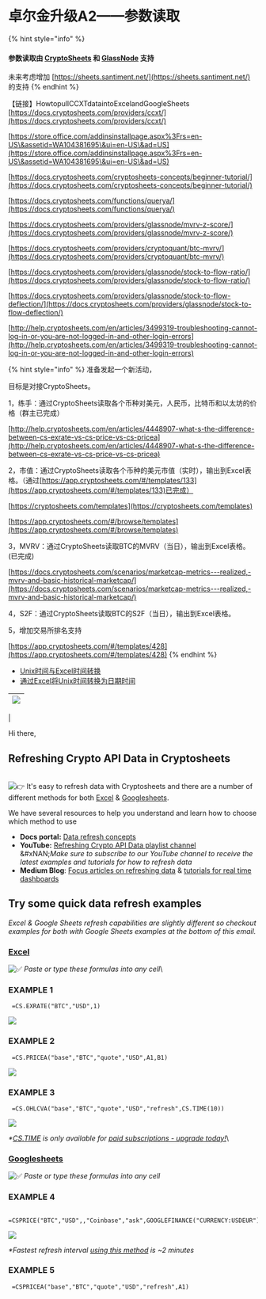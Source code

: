 # 卓尔金升级A2——参数读取

{% hint style="info" %}
#### 参数读取由 [CryptoSheets](https://app.cryptosheets.com/) 和 [GlassNode](https://studio.glassnode.com/settings/api) 支持

未来考虑增加 [https://sheets.santiment.net/](https://sheets.santiment.net/) 的支持
{% endhint %}

【链接】HowtopullCCXTdataintoExcelandGoogleSheets [https://docs.cryptosheets.com/providers/ccxt/](https://docs.cryptosheets.com/providers/ccxt/)

[https://store.office.com/addinsinstallpage.aspx%3Frs=en-US\&assetid=WA104381695\&ui=en-US\&ad=US](https://store.office.com/addinsinstallpage.aspx%3Frs=en-US\&assetid=WA104381695\&ui=en-US\&ad=US)

[https://docs.cryptosheets.com/cryptosheets-concepts/beginner-tutorial/](https://docs.cryptosheets.com/cryptosheets-concepts/beginner-tutorial/)

[https://docs.cryptosheets.com/functions/querya/](https://docs.cryptosheets.com/functions/querya/)

[https://docs.cryptosheets.com/providers/glassnode/mvrv-z-score/](https://docs.cryptosheets.com/providers/glassnode/mvrv-z-score/)

[https://docs.cryptosheets.com/providers/cryptoquant/btc-mvrv/](https://docs.cryptosheets.com/providers/cryptoquant/btc-mvrv/)

[https://docs.cryptosheets.com/providers/glassnode/stock-to-flow-ratio/](https://docs.cryptosheets.com/providers/glassnode/stock-to-flow-ratio/)

[https://docs.cryptosheets.com/providers/glassnode/stock-to-flow-deflection/](https://docs.cryptosheets.com/providers/glassnode/stock-to-flow-deflection/)

[http://help.cryptosheets.com/en/articles/3499319-troubleshooting-cannot-log-in-or-you-are-not-logged-in-and-other-login-errors](http://help.cryptosheets.com/en/articles/3499319-troubleshooting-cannot-log-in-or-you-are-not-logged-in-and-other-login-errors)

{% hint style="info" %}
准备发起一个新活动，

目标是对接CryptoSheets。

1，练手：通过CryptoSheets读取各个币种对美元，人民币，比特币和以太坊的价格（群主已完成）

[http://help.cryptosheets.com/en/articles/4448907-what-s-the-difference-between-cs-exrate-vs-cs-price-vs-cs-pricea](http://help.cryptosheets.com/en/articles/4448907-what-s-the-difference-between-cs-exrate-vs-cs-price-vs-cs-pricea)

2，市值：通过CryptoSheets读取各个币种的美元市值（实时），输出到Excel表格。（通过[https://app.cryptosheets.com/#/templates/133](https://app.cryptosheets.com/#/templates/133)已完成）

[https://cryptosheets.com/templates](https://cryptosheets.com/templates)

[https://app.cryptosheets.com/#/browse/templates](https://app.cryptosheets.com/#/browse/templates)

3，MVRV：通过CryptoSheets读取BTC的MVRV（当日），输出到Excel表格。(已完成)

[https://docs.cryptosheets.com/scenarios/marketcap-metrics---realized,-mvrv-and-basic-historical-marketcap/](https://docs.cryptosheets.com/scenarios/marketcap-metrics---realized,-mvrv-and-basic-historical-marketcap/)

4，S2F：通过CryptoSheets读取BTC的S2F（当日），输出到Excel表格。

5，增加交易所排名支持

[https://app.cryptosheets.com/#/templates/428](https://app.cryptosheets.com/#/templates/428)
{% endhint %}

* [Unix时间与Excel时间转换](https://blog.csdn.net/flora_zhl/article/details/73920260)
* [通过Excel将Unix时间转换为日期时间](https://www.it1352.com/2037257.html)

| ![](https://ci3.googleusercontent.com/proxy/mIahoxuhPjkwSlmSzsvmRrjoiF85TWP8_HExCs5vLImyD0oAkHw9-8oy_fyRI4VXzxF2MD8vrl3QvVnaxn6XqpySq1Sx6rrrg6eYK6901klaUQobxjZ3LP3Bf5-Gz440z6dQLNAj_h1Va-e1t9vuU8XN=s0-d-e1-ft#https://cryptosheets.intercom-mail.com/i/o/163477801/e3239dd408a0f426c81e40be/File1573823790483) |
| ---------------------------------------------------------------------------------------------------------------------------------------------------------------------------------------------------------------------------------------------------------------------------------------------------------------- |

|

Hi there,

## Refreshing Crypto API Data in Cryptosheets

\
![👉](https://fonts.gstatic.com/s/e/notoemoji/14.0/1f449/72.png) It's easy to refresh data with Cryptosheets and there are a number of different methods for both [Excel](https://cryptosheets.intercom-clicks.com/via/e?ob=dpNFJpA05C1%2BKysb%2Fo1pR18Yi5tfaM2nMFyRNYlmmLOoc82brdXNDa6vfEAzEHeHMDAh%2BTXQexalwHMA3W9WmBKiPFG2ikAjCr0e09k1%2FAtZZCL2URqUQzu8ZgRirvb7ygAUugzu6xlf0oRO2%2BBc1xT1RnKaFicQtOykHwv1l65UxwDihvDzwflehTRkX7ZG\&h=9123addc1eac27a678e297770eb0008262102047-w1ppxcjb_98178001422580\&l=cea91ab435d7b2e567051fba18d22d53ad7f6473-10924630) & [Googlesheets](https://cryptosheets.intercom-clicks.com/via/e?ob=vqJYWGSOSCthykQzXu6JvhJ0m%2BN4iq%2BPoPyBKkE48yDcyHe77%2ByRokFcgW9V15U0VsiM5FAhZNKAUFj2nE0ReSs77KOImgVvV6tpuApg6EIgjQ5ulxq1nUmF%2FW9RcK6OV7C9N2HkG0lMlSY39KGtj6BCp5l0oyPHGTPMdIF%2Fk9wCq1LiBrRG46VtL3i57fK2\&h=484961ee63b0f5137eeba1966a18ab46a4b3bc6e-w1ppxcjb_98178001422580\&l=5ffe088f06ec14104154cf671383ad4c972bf760-10924631).

We have several resources to help you understand and learn how to choose which method to use

* **Docs portal:** [Data refresh concepts](https://cryptosheets.intercom-clicks.com/via/e?ob=kKdxjVB4gYnhMEq7Zlnt1laBQ7W8tC%2FFDnFXaI4kYywzhYpzJ0eg9rr5CL20TBdpY8RCKDe%2B7pLz4e%2FJG2cZdzYxovWnSbt3aCMCqAiVxuE%3D\&h=2ccabdc34f23a7d428e7dc89eb15cc80958b0b7a-w1ppxcjb_98178001422580\&l=4770d824d7e9b778f49e4f092901c9338471f79c-10924632)
* **YouTube:** [Refreshing Crypto API Data playlist channel](https://cryptosheets.intercom-clicks.com/via/e?ob=ext542A0w%2BFEejiKaDnA3n4Inlczal0iZ%2BnK2TgCzWnQbqIhd%2B0%2F%2BEpl%2B1d5s1Bpl0nWU79PnfL5eB3HQUP%2ByHwxDOkGqglDResAQhQilX0%3D\&h=c7d209bdb4a3569821667602e61651d92d5d5902-w1ppxcjb_98178001422580\&l=bc7bc5061006db0d90dfbd823e8b5c2a5cb513ca-10924633)\
  &#xNAN;_&#x4D;ake sure to subscribe to our YouTube channel to receive the latest examples and tutorials for how to refresh data_
* **Medium Blog**: [Focus articles on refreshing data](https://cryptosheets.intercom-clicks.com/via/e?ob=HHCGwsFeUzdyBfOUyJNBFc8%2FcYuaUNufyhzsAov4riEgn7BdkLejg3tywkvza3Hfdpdl41PUe6Cy47%2F%2FprqlPHSbpduENod9ArFiuXJwwZs0vepkpWuQGkveXkwvPPq8CJaHLhNsjWuFg9FPdP9bwy1VdTCFZj6NVOfhA83btbY0CiAUYuG6noQvQOv92Jv2\&h=706ca5267296c8fb2cbda18ca2848547e263112d-w1ppxcjb_98178001422580\&l=a207748c530ea8b58e9e36e32072161c9599f366-10924634) & [tutorials for real time dashboards](https://cryptosheets.intercom-clicks.com/via/e?ob=h02zjA6VYVfvkYffTfFeXKSYSrfzVcIe8CqjC9uELc2JLU2gOLSPbmE7VZTW05X6fg4ITTz%2Bj5fzcfhWr%2B6OIEPdfAImDS4Lg%2B2IevfIyC%2BgJkLTGGahjEqApig10lL7qA81aK%2BpUjvqBiWpK1ziUO%2BmeBLCV0CNdJlYKlhp3SE%3D\&h=02d3abc879d9fde87fb25adbafd6830246c06a5d-w1ppxcjb_98178001422580\&l=a931ed836a51cb1a887e9db6a936840e381124a9-10924635)

## Try some quick data refresh examples

_Excel & Google Sheets refresh capabilities are slightly different so checkout examples for both with Google Sheets examples at the bottom of this email._

### [Excel](https://cryptosheets.intercom-clicks.com/via/e?ob=dpNFJpA05C1%2BKysb%2Fo1pR18Yi5tfaM2nMFyRNYlmmLOoc82brdXNDa6vfEAzEHeHMDAh%2BTXQexalwHMA3W9WmBKiPFG2ikAjCr0e09k1%2FAtZZCL2URqUQzu8ZgRirvb7ygAUugzu6xlf0oRO2%2BBc1xT1RnKaFicQtOykHwv1l65UxwDihvDzwflehTRkX7ZG\&h=9123addc1eac27a678e297770eb0008262102047-w1ppxcjb_98178001422580\&l=cea91ab435d7b2e567051fba18d22d53ad7f6473-10924630)

![✅](https://fonts.gstatic.com/s/e/notoemoji/14.0/2705/72.png) _Paste or type these formulas into any cell_\\

### EXAMPLE 1

```
 =CS.EXRATE("BTC","USD",1)
```

[![](https://ci3.googleusercontent.com/proxy/BEBVs-iG1IE3Fs2ohdwVPCJgusgm3zR3pS3347coHmcmxwngn7MhD4DmnIk3Wi40TlYr3G8MuqJXnnoKrYlmojiYGW93sXH36EuSG3afZ9M9aLUVvWEgU5LUf4gK7Po-mWSpCPinyIQmyxM2GXCrGVX5OpZnwH4MADbsY6569uB5LHy1FerTIMZurg99ghQwzo3qZA7ylImz5Y8ZlwdcVg=s0-d-e1-ft#https://cryptosheets.intercom-mail.com/i/o/246207473/5359446bf38be6e50bbe465b/cryptosheets-docs_excel_functions_csEXRATE-example5%5B1%5D.gif)](https://cryptosheets.intercom-clicks.com/via/e?ob=dpNFJpA05C1%2BKysb%2Fo1pR18Yi5tfaM2nMFyRNYlmmLOoc82brdXNDa6vfEAzEHeHMDAh%2BTXQexalwHMA3W9WmBKiPFG2ikAjCr0e09k1%2FAtZZCL2URqUQzu8ZgRirvb7ygAUugzu6xlf0oRO2%2BBc1xT1RnKaFicQtOykHwv1l65UxwDihvDzwflehTRkX7ZG\&h=9123addc1eac27a678e297770eb0008262102047-w1ppxcjb_98178001422580\&l=25dc78d22b54724fc7213ede45dcdb961d625dbb-10924636)

### EXAMPLE 2

```
 =CS.PRICEA("base","BTC","quote","USD",A1,B1)
```

[![](https://ci4.googleusercontent.com/proxy/yPcyK7VIIYGQtXsBZQmOPm3yt1TUwnoNGr1j1ChhfmmdPG_CvASE8LlPSi1rlrW_oYOhMxVcHW94VfeiTLP45lOjYoyFiPRzyiTyXCEZBK6d0UJ_Wbbz8YOq-yNyJogtMR4kmh7bruqqdnsFsNS4mondI_hyzlAFm1Sv79AHPbScZ9Wt8MNP2VCdN32PpnoDAdz8a_hTsCiYgaOzpip9qaZLDw9fjKnqd2ah_Ww7DcORAXnVeAmpvDVrgT8=s0-d-e1-ft#https://cryptosheets.intercom-mail.com/i/o/260279717/39bbb3fcab5724a29f95aaea/YT-1355-3873_cryptosheets-docs_providers_cryptosheets_console_csPRICEA-example6%5B1%5D.gif)](https://cryptosheets.intercom-clicks.com/via/e?ob=ext542A0w%2BFEejiKaDnA3n4Inlczal0iZ%2BnK2TgCzWnQbqIhd%2B0%2F%2BEpl%2B1d5s1Bpl0nWU79PnfL5eB3HQUP%2ByHwxDOkGqglDResAQhQilX0%3D\&h=c7d209bdb4a3569821667602e61651d92d5d5902-w1ppxcjb_98178001422580\&l=1ef294789cc426d360384e70e8d6e9e2912f50da-10924637)

### EXAMPLE 3

```
 =CS.OHLCVA("base","BTC","quote","USD","refresh",CS.TIME(10))
```

![](https://ci3.googleusercontent.com/proxy/qPaq6jjUAmpfNxYoGjvygRq3I1IgmXkhJ7f03SwWUgL70RDtie5_3p1hq15WVmFM15Ypua86QCp-h_n5mm2wDTfyIH7Gf7HLAooWpXEzWJU9J-aWkZuP8yIoHjl7j6Q5KzMf8XPfdU6SOoSreWtpOYGDg8pQtaGQ9Bmwx8UgLGT1ytl5pnZwiHHkhLWN135F-r16-LVRg5P3=s0-d-e1-ft#https://cryptosheets.intercom-mail.com/i/o/246216883/546e1044e001261bca970af6/cryptosheets-docs_excel_functions_csOHLCVA-example2.gif)

_\*_[_CS.TIME_](https://cryptosheets.intercom-clicks.com/via/e?ob=jBWl7I74XD9EF%2FyKqAjyXWg%2BqDx8taFJ0VsK5IdKRK7TpFXWwKdl9stJ80jYTzaP\&h=3d0fcfeba9020a97c31668c3b9a3defb8f8750bb-w1ppxcjb_98178001422580\&l=516b2f38b0eecab0c5695bebdc620c2cd16c6ec2-10924638) _is only available for_ [_paid subscriptions - upgrade today!_](https://cryptosheets.com/pricing)\\

### [Googlesheets](https://cryptosheets.intercom-clicks.com/via/e?ob=vqJYWGSOSCthykQzXu6JvhJ0m%2BN4iq%2BPoPyBKkE48yDcyHe77%2ByRokFcgW9V15U0VsiM5FAhZNKAUFj2nE0ReSs77KOImgVvV6tpuApg6EIgjQ5ulxq1nUmF%2FW9RcK6OV7C9N2HkG0lMlSY39KGtj6BCp5l0oyPHGTPMdIF%2Fk9wCq1LiBrRG46VtL3i57fK2\&h=484961ee63b0f5137eeba1966a18ab46a4b3bc6e-w1ppxcjb_98178001422580\&l=5ffe088f06ec14104154cf671383ad4c972bf760-10924631)

![✅](https://fonts.gstatic.com/s/e/notoemoji/14.0/2705/72.png) _Paste or type these formulas into any cell_

### EXAMPLE 4

```
 =CSPRICE("BTC","USD",,"Coinbase","ask",GOOGLEFINANCE("CURRENCY:USDEUR"))
```

[![](https://ci3.googleusercontent.com/proxy/GPqFjLR33wPQwK8vrEpFiRkDUquMPoZNUuh60YKyUkSIgFkgUb3fnz97c1eodsRD8w9w-JpBbgdIo_nvkc9X-onI4CQ5sICZOinsa_dSKDpFl_V8s_Hzwwn4W586FHjmgMCCs44DLNwcAg=s0-d-e1-ft#https://cryptosheets.intercom-mail.com/i/o/246206395/2b52e9967491a70de99f8e18/image.png)](https://cryptosheets.intercom-clicks.com/via/e?ob=vqJYWGSOSCthykQzXu6JvhJ0m%2BN4iq%2BPoPyBKkE48yDcyHe77%2ByRokFcgW9V15U0VsiM5FAhZNKAUFj2nE0ReSs77KOImgVvV6tpuApg6EIgjQ5ulxq1nUmF%2FW9RcK6OV7C9N2HkG0lMlSY39KGtj6BCp5l0oyPHGTPMdIF%2Fk9wCq1LiBrRG46VtL3i57fK2\&h=484961ee63b0f5137eeba1966a18ab46a4b3bc6e-w1ppxcjb_98178001422580\&l=b1fcf70edbb8b7137237de913f3754758ea81f66-10924640)

_\*Fastest refresh interval_ [_using this method_](https://cryptosheets.intercom-clicks.com/via/e?ob=HHCGwsFeUzdyBfOUyJNBFc8%2FcYuaUNufyhzsAov4riEgn7BdkLejg3tywkvza3Hfdpdl41PUe6Cy47%2F%2FprqlPHSbpduENod9ArFiuXJwwZs0vepkpWuQGkveXkwvPPq8CJaHLhNsjWuFg9FPdP9bwy1VdTCFZj6NVOfhA83btbY0CiAUYuG6noQvQOv92Jv2\&h=706ca5267296c8fb2cbda18ca2848547e263112d-w1ppxcjb_98178001422580\&l=a207748c530ea8b58e9e36e32072161c9599f366-10924634) _is \~2 minutes_

### EXAMPLE 5

```
 =CSPRICEA("base","BTC","quote","USD","refresh",A1)











```
